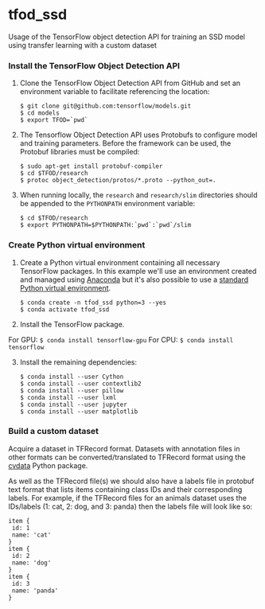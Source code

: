# tfod_ssd
Usage of the TensorFlow object detection API for training an SSD model using transfer learning with a custom dataset 

### Install the TensorFlow Object Detection API
1. Clone the TensorFlow Object Detection API from GitHub and set an environment 
variable to facilitate referencing the location:
    ```
    $ git clone git@github.com:tensorflow/models.git
    $ cd models
    $ export TFOD=`pwd`
    ```

2. The Tensorflow Object Detection API uses Protobufs to configure model and training 
parameters. Before the framework can be used, the Protobuf libraries must be compiled: 
    ```
    $ sudo apt-get install protobuf-compiler
    $ cd $TFOD/research
    $ protoc object_detection/protos/*.proto --python_out=.
    ```

3. When running locally, the `research` and `research/slim` 
directories should be appended to the `PYTHONPATH` environment variable: 
    ```
    $ cd $TFOD/research
    $ export PYTHONPATH=$PYTHONPATH:`pwd`:`pwd`/slim
    ```

### Create Python virtual environment
1. Create a Python virtual environment containing all necessary TensorFlow packages. 
In this example we'll use an environment created and managed using 
[Anaconda](https://www.anaconda.com/distribution/) but it's also possible to use 
a [standard Python virtual environment](https://packaging.python.org/guides/installing-using-pip-and-virtual-environments/).
    ```
    $ conda create -n tfod_ssd python=3 --yes
    $ conda activate tfod_ssd
    ```
2. Install the TensorFlow package.

For GPU:
    ```
    $ conda install tensorflow-gpu
    ```
For CPU:
    ```
    $ conda install tensorflow
    ```

3. Install the remaining dependencies:
    ```
    $ conda install --user Cython
    $ conda install --user contextlib2
    $ conda install --user pillow
    $ conda install --user lxml
    $ conda install --user jupyter
    $ conda install --user matplotlib
    ```

### Build a custom dataset

Acquire a dataset in TFRecord format. Datasets with annotation files in other formats 
can be converted/translated to TFRecord format using the [cvdata](https://github.com/monocongo/cvdata) 
Python package. 

As well as the TFRecord file(s) we should also have a labels file in protobuf text 
format that lists items containing class IDs and their corresponding labels. 
For example, if the TFRecord files for an animals dataset uses the IDs/labels (1: cat, 
2: dog, and 3: panda) then the labels file will look like so:
```
item {
 id: 1
 name: 'cat'
}
item {
 id: 2
 name: 'dog'
}
item {
 id: 3
 name: 'panda'
}
```

